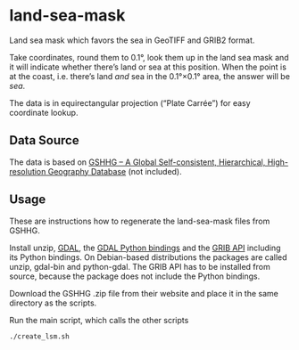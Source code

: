 land-sea-mask
=============

Land sea mask which favors the sea in GeoTIFF and GRIB2 format.

Take coordinates, round them to 0.1°, look them up in the land sea mask and it will indicate whether there’s land or sea at this position. When the point is at the coast, i.e. there’s land *and* sea in the 0.1°×0.1° area, the answer will be *sea*.

The data is in equirectangular projection (“Plate Carrée”) for easy coordinate lookup.

Data Source
-----------

The data is based on [GSHHG – A Global Self-consistent, Hierarchical, High-resolution Geography Database][gshhg] (not included).

 [gshhg]: http://www.soest.hawaii.edu/pwessel/gshhg/

Usage
-----

These are instructions how to regenerate the land-sea-mask files from GSHHG.

Install unzip, [GDAL][gdal], the [GDAL Python bindings][pygdal] and the [GRIB API][grib] including its Python bindings. On Debian-based distributions the packages are called unzip, gdal-bin and python-gdal. The GRIB API has to be installed from source, because the package does not include the Python bindings.

Download the GSHHG .zip file from their website and place it in the same directory as the scripts.

Run the main script, which calls the other scripts

~~~~bash
./create_lsm.sh
~~~~

 [gdal]: http://gdal.org/
 [pygdal]: https://pypi.python.org/pypi/GDAL/
 [grib]: https://software.ecmwf.int/wiki/display/GRIB/
